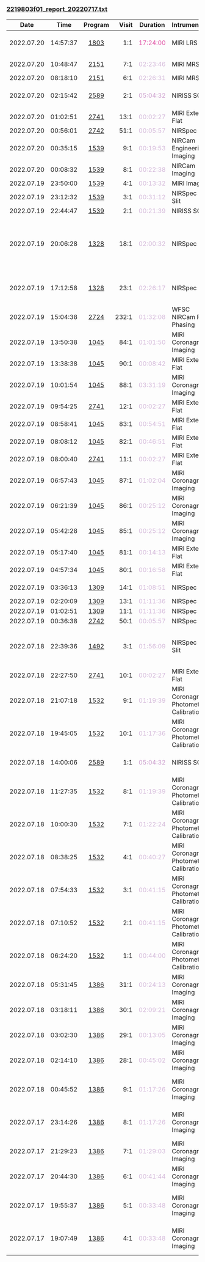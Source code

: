 

### <a href="https://www.stsci.edu/files/live/sites/www/files/home/jwst/science-execution/observing-schedules/_documents/2219803f01_report_20220717.txt" > 2219803f01_report_20220717.txt </a>

|  Date  |  Time   | Program | Visit | Duration | Intrument | Target | Keywords | 
| :----: | :-----: | :-----: | ----: | :------: | :-------- | :----- | :------- |
| 2022.07.20 | 14:57:37  | <a href="https://www.stsci.edu/jwst-program-info/program/?program=1803"> 1803 </a> |   1:1  |  <span style="color:#e155a6;"> 17:24:00 </span>  | MIRI LRS slit      | GJ1214                                       |  Exoplanet Systems,  M stars                      |
| 2022.07.20 | 10:48:47  | <a href="https://www.stsci.edu/jwst-program-info/program/?program=2151"> 2151 </a> |   7:1  |  <span style="color:#d4b9da;"> 02:23:46 </span>  | MIRI MRS IFU   | IRAS-15398-3359-BKG                          |  Telescope/sky background                         |
| 2022.07.20 | 08:18:10  | <a href="https://www.stsci.edu/jwst-program-info/program/?program=2151"> 2151 </a> |   6:1  |  <span style="color:#d4b9da;"> 02:26:31 </span>  | MIRI MRS IFU   | IRAS-15398-3359                              |  Protostars                                       |
| 2022.07.20 | 02:15:42  | <a href="https://www.stsci.edu/jwst-program-info/program/?program=2589"> 2589 </a> |   2:1  |  <span style="color:#cc9fcd;"> 05:04:32 </span>  | NIRISS SOSS  | TRAPPIST-1                                   |  Exoplanet Systems,  M dwarfs                     |
| 2022.07.20 | 01:02:51  | <a href="https://www.stsci.edu/jwst-program-info/program/?program=2741"> 2741 </a> |  13:1  |  <span style="color:#d4b9da;"> 00:02:27 </span>  | MIRI External Flat                    |                                              |                                                   |
| 2022.07.20 | 00:56:01  | <a href="https://www.stsci.edu/jwst-program-info/program/?program=2742"> 2742 </a> |  51:1  |  <span style="color:#d4b9da;"> 00:05:57 </span>  | NIRSpec Dark                          |                                              |                                                   |
| 2022.07.20 | 00:35:15  | <a href="https://www.stsci.edu/jwst-program-info/program/?program=1539"> 1539 </a> |   9:1  |  <span style="color:#d4b9da;"> 00:19:53 </span>  | NIRCam Engineering Imaging            | BD+60-1753                                   |  A dwarfs                                         |
| 2022.07.20 | 00:08:32  | <a href="https://www.stsci.edu/jwst-program-info/program/?program=1539"> 1539 </a> |   8:1  |  <span style="color:#d4b9da;"> 00:22:38 </span>  | NIRCam Imaging                        | BD+60-1753                                   |  A dwarfs                                         |
| 2022.07.19 | 23:50:00  | <a href="https://www.stsci.edu/jwst-program-info/program/?program=1539"> 1539 </a> |   4:1  |  <span style="color:#d4b9da;"> 00:13:32 </span>  | MIRI Imaging                          | BD+60-1753                                   |  A dwarfs                                         |
| 2022.07.19 | 23:12:32  | <a href="https://www.stsci.edu/jwst-program-info/program/?program=1539"> 1539 </a> |   3:1  |  <span style="color:#d4b9da;"> 00:31:12 </span>  | NIRSpec Fixed Slit       | BD+60-1753, 2MASSJ17244630+6025483           |  A dwarfs                                         |
| 2022.07.19 | 22:44:47  | <a href="https://www.stsci.edu/jwst-program-info/program/?program=1539"> 1539 </a> |   2:1  |  <span style="color:#d4b9da;"> 00:21:39 </span>  | NIRISS SOSS  | BD+60-1753                                   |  A dwarfs                                         |
| 2022.07.19 | 20:06:28  | <a href="https://www.stsci.edu/jwst-program-info/program/?program=1328"> 1328 </a> |  18:1  |  <span style="color:#d4b9da;"> 02:00:32 </span>  | NIRSpec IFU              | NGC-7469                                     |  Infrared galaxies,  Interacting galaxies,  Ultraluminous infrared galaxies |
| 2022.07.19 | 17:12:58  | <a href="https://www.stsci.edu/jwst-program-info/program/?program=1328"> 1328 </a> |  23:1  |  <span style="color:#d4b9da;"> 02:26:17 </span>  | NIRSpec IFU              | VV114-NUC                                    |  Infrared galaxies,  Interacting galaxies         |
| 2022.07.19 | 15:04:38  | <a href="https://www.stsci.edu/jwst-program-info/program/?program=2724"> 2724 </a> | 232:1  |  <span style="color:#d4b9da;"> 01:32:08 </span>  | WFSC NIRCam Fine Phasing              | 2MASS-08414471-7902531                       |  Focus test                                       |
| 2022.07.19 | 13:50:38  | <a href="https://www.stsci.edu/jwst-program-info/program/?program=1045"> 1045 </a> |  84:1  |  <span style="color:#d4b9da;"> 01:01:50 </span>  | MIRI Coronagraphic Imaging            | HD-92209-COPY                                |  K stars                                          |
| 2022.07.19 | 13:38:38  | <a href="https://www.stsci.edu/jwst-program-info/program/?program=1045"> 1045 </a> |  90:1  |  <span style="color:#d4b9da;"> 00:08:42 </span>  | MIRI External Flat                    | HD-92209-COPY                                |  K stars                                          |
| 2022.07.19 | 10:01:54  | <a href="https://www.stsci.edu/jwst-program-info/program/?program=1045"> 1045 </a> |  88:1  |  <span style="color:#d4b9da;"> 03:31:19 </span>  | MIRI Coronagraphic Imaging            | HD-92209-COPY                                |  K stars                                          |
| 2022.07.19 | 09:54:25  | <a href="https://www.stsci.edu/jwst-program-info/program/?program=2741"> 2741 </a> |  12:1  |  <span style="color:#d4b9da;"> 00:02:27 </span>  | MIRI External Flat                    |                                              |                                                   |
| 2022.07.19 | 08:58:41  | <a href="https://www.stsci.edu/jwst-program-info/program/?program=1045"> 1045 </a> |  83:1  |  <span style="color:#d4b9da;"> 00:54:51 </span>  | MIRI External Flat                    | HD-92209-BACKGROUND                          |  Telescope/sky background                         |
| 2022.07.19 | 08:08:12  | <a href="https://www.stsci.edu/jwst-program-info/program/?program=1045"> 1045 </a> |  82:1  |  <span style="color:#d4b9da;"> 00:46:51 </span>  | MIRI External Flat                    | HD-92209-BACKGROUND                          |  Telescope/sky background                         |
| 2022.07.19 | 08:00:40  | <a href="https://www.stsci.edu/jwst-program-info/program/?program=2741"> 2741 </a> |  11:1  |  <span style="color:#d4b9da;"> 00:02:27 </span>  | MIRI External Flat                    |                                              |                                                   |
| 2022.07.19 | 06:57:43  | <a href="https://www.stsci.edu/jwst-program-info/program/?program=1045"> 1045 </a> |  87:1  |  <span style="color:#d4b9da;"> 01:02:04 </span>  | MIRI Coronagraphic Imaging            | HD-92209                                     |  K stars                                          |
| 2022.07.19 | 06:21:39  | <a href="https://www.stsci.edu/jwst-program-info/program/?program=1045"> 1045 </a> |  86:1  |  <span style="color:#d4b9da;"> 00:25:12 </span>  | MIRI Coronagraphic Imaging            | HD-92209                                     |  K stars                                          |
| 2022.07.19 | 05:42:28  | <a href="https://www.stsci.edu/jwst-program-info/program/?program=1045"> 1045 </a> |  85:1  |  <span style="color:#d4b9da;"> 00:25:12 </span>  | MIRI Coronagraphic Imaging            | HD-92209                                     |  K stars                                          |
| 2022.07.19 | 05:17:40  | <a href="https://www.stsci.edu/jwst-program-info/program/?program=1045"> 1045 </a> |  81:1  |  <span style="color:#d4b9da;"> 00:14:13 </span>  | MIRI External Flat                    | HD-92209-BACKGROUND                          |  Telescope/sky background                         |
| 2022.07.19 | 04:57:34  | <a href="https://www.stsci.edu/jwst-program-info/program/?program=1045"> 1045 </a> |  80:1  |  <span style="color:#d4b9da;"> 00:16:58 </span>  | MIRI External Flat                    | HD-92209-BACKGROUND                          |  Telescope/sky background                         |
| 2022.07.19 | 03:36:13  | <a href="https://www.stsci.edu/jwst-program-info/program/?program=1309"> 1309 </a> |  14:1  |  <span style="color:#d4b9da;"> 01:08:51 </span>  | NIRSpec IFU              | HH48B-SKY-NIRSPEC                            |  Telescope/sky background                         |
| 2022.07.19 | 02:20:09  | <a href="https://www.stsci.edu/jwst-program-info/program/?program=1309"> 1309 </a> |  13:1  |  <span style="color:#d4b9da;"> 01:11:36 </span>  | NIRSpec IFU              | HH48B                                        |  T Tauri stars                                    |
| 2022.07.19 | 01:02:51  | <a href="https://www.stsci.edu/jwst-program-info/program/?program=1309"> 1309 </a> |  11:1  |  <span style="color:#d4b9da;"> 01:11:36 </span>  | NIRSpec IFU              | CED110IRS4                                   |  Protostars                                       |
| 2022.07.19 | 00:36:38  | <a href="https://www.stsci.edu/jwst-program-info/program/?program=2742"> 2742 </a> |  50:1  |  <span style="color:#d4b9da;"> 00:05:57 </span>  | NIRSpec Dark                          |                                              |                                                   |
| 2022.07.18 | 22:39:36  | <a href="https://www.stsci.edu/jwst-program-info/program/?program=1492"> 1492 </a> |   3:1  |  <span style="color:#d4b9da;"> 01:56:09 </span>  | NIRSpec Fixed Slit       | IRAS-05248-7007                              |  Line spread function,  Planetary nebulae,  Wavelength |
| 2022.07.18 | 22:27:50  | <a href="https://www.stsci.edu/jwst-program-info/program/?program=2741"> 2741 </a> |  10:1  |  <span style="color:#d4b9da;"> 00:02:27 </span>  | MIRI External Flat                    |                                              |                                                   |
| 2022.07.18 | 21:07:18  | <a href="https://www.stsci.edu/jwst-program-info/program/?program=1532"> 1532 </a> |   9:1  |  <span style="color:#d4b9da;"> 01:19:39 </span>  | MIRI Coronagraphic Photometric Calibration  | LMC-MIRI-A-IMAGERFOV                         |  Astrometric,  Coronagraphic,  External flat field, ... |
| 2022.07.18 | 19:45:05  | <a href="https://www.stsci.edu/jwst-program-info/program/?program=1532"> 1532 </a> |  10:1  |  <span style="color:#d4b9da;"> 01:17:36 </span>  | MIRI Coronagraphic Photometric Calibration  | LMC-MIRI-A-IMAGERFOV                         |  Astrometric,  Coronagraphic,  External flat field, ... |
| 2022.07.18 | 14:00:06  | <a href="https://www.stsci.edu/jwst-program-info/program/?program=2589"> 2589 </a> |   1:1  |  <span style="color:#cc9fcd;"> 05:04:32 </span>  | NIRISS SOSS  | TRAPPIST-1                                   |  Exoplanet Systems,  M dwarfs                     |
| 2022.07.18 | 11:27:35  | <a href="https://www.stsci.edu/jwst-program-info/program/?program=1532"> 1532 </a> |   8:1  |  <span style="color:#d4b9da;"> 01:19:39 </span>  | MIRI Coronagraphic Photometric Calibration  | LMC-MIRI-A-IMAGERFOV                         |  Astrometric,  Coronagraphic,  External flat field, ... |
| 2022.07.18 | 10:00:30  | <a href="https://www.stsci.edu/jwst-program-info/program/?program=1532"> 1532 </a> |   7:1  |  <span style="color:#d4b9da;"> 01:22:24 </span>  | MIRI Coronagraphic Photometric Calibration  | LMC-MIRI-A-IMAGERFOV                         |  Astrometric,  Coronagraphic,  External flat field, ... |
| 2022.07.18 | 08:38:25  | <a href="https://www.stsci.edu/jwst-program-info/program/?program=1532"> 1532 </a> |   4:1  |  <span style="color:#d4b9da;"> 00:40:27 </span>  | MIRI Coronagraphic Photometric Calibration  | ZODIACAL-LIGHT-P5                            |  External flat field,  Telescope/sky background   |
| 2022.07.18 | 07:54:33  | <a href="https://www.stsci.edu/jwst-program-info/program/?program=1532"> 1532 </a> |   3:1  |  <span style="color:#d4b9da;"> 00:41:15 </span>  | MIRI Coronagraphic Photometric Calibration  | ZODIACAL-LIGHT-P5                            |  External flat field,  Telescope/sky background   |
| 2022.07.18 | 07:10:52  | <a href="https://www.stsci.edu/jwst-program-info/program/?program=1532"> 1532 </a> |   2:1  |  <span style="color:#d4b9da;"> 00:41:15 </span>  | MIRI Coronagraphic Photometric Calibration  | ZODIACAL-LIGHT-P5                            |  External flat field,  Telescope/sky background   |
| 2022.07.18 | 06:24:20  | <a href="https://www.stsci.edu/jwst-program-info/program/?program=1532"> 1532 </a> |   1:1  |  <span style="color:#d4b9da;"> 00:44:00 </span>  | MIRI Coronagraphic Photometric Calibration  | ZODIACAL-LIGHT-P5                            |  External flat field,  Telescope/sky background   |
| 2022.07.18 | 05:31:45  | <a href="https://www.stsci.edu/jwst-program-info/program/?program=1386"> 1386 </a> |  31:1  |  <span style="color:#d4b9da;"> 00:24:13 </span>  | MIRI Coronagraphic Imaging            | HIP-65426-BACKGROUND                         |  Photometric                                      |
| 2022.07.18 | 03:18:11  | <a href="https://www.stsci.edu/jwst-program-info/program/?program=1386"> 1386 </a> |  30:1  |  <span style="color:#d4b9da;"> 02:09:21 </span>  | MIRI Coronagraphic Imaging            | HIP-65426-BACKGROUND                         |  Photometric                                      |
| 2022.07.18 | 03:02:30  | <a href="https://www.stsci.edu/jwst-program-info/program/?program=1386"> 1386 </a> |  29:1  |  <span style="color:#d4b9da;"> 00:13:05 </span>  | MIRI Coronagraphic Imaging            | HIP-65426-BACKGROUND                         |  Photometric                                      |
| 2022.07.18 | 02:14:10  | <a href="https://www.stsci.edu/jwst-program-info/program/?program=1386"> 1386 </a> |  28:1  |  <span style="color:#d4b9da;"> 00:45:02 </span>  | MIRI Coronagraphic Imaging            | HIP-65426-BACKGROUND                         |  Photometric                                      |
| 2022.07.18 | 00:45:52  | <a href="https://www.stsci.edu/jwst-program-info/program/?program=1386"> 1386 </a> |   9:1  |  <span style="color:#d4b9da;"> 01:17:26 </span>  | MIRI Coronagraphic Imaging            | HIP-65426                                    |  A dwarfs,  Exoplanet Systems,  Exoplanets        |
| 2022.07.17 | 23:14:26  | <a href="https://www.stsci.edu/jwst-program-info/program/?program=1386"> 1386 </a> |   8:1  |  <span style="color:#d4b9da;"> 01:17:26 </span>  | MIRI Coronagraphic Imaging            | HIP-65426                                    |  A dwarfs,  Exoplanet Systems,  Exoplanets        |
| 2022.07.17 | 21:29:23  | <a href="https://www.stsci.edu/jwst-program-info/program/?program=1386"> 1386 </a> |   7:1  |  <span style="color:#d4b9da;"> 01:29:03 </span>  | MIRI Coronagraphic Imaging            | HIP-68245                                    |  A stars,  Point spread function                  |
| 2022.07.17 | 20:44:30  | <a href="https://www.stsci.edu/jwst-program-info/program/?program=1386"> 1386 </a> |   6:1  |  <span style="color:#d4b9da;"> 00:41:44 </span>  | MIRI Coronagraphic Imaging            | HIP-68245                                    |  A stars,  Point spread function                  |
| 2022.07.17 | 19:55:37  | <a href="https://www.stsci.edu/jwst-program-info/program/?program=1386"> 1386 </a> |   5:1  |  <span style="color:#d4b9da;"> 00:33:48 </span>  | MIRI Coronagraphic Imaging            | HIP-65426                                    |  A dwarfs,  Exoplanet Systems,  Exoplanets        |
| 2022.07.17 | 19:07:49  | <a href="https://www.stsci.edu/jwst-program-info/program/?program=1386"> 1386 </a> |   4:1  |  <span style="color:#d4b9da;"> 00:33:48 </span>  | MIRI Coronagraphic Imaging            | HIP-65426                                    |  A dwarfs,  Exoplanet Systems,  Exoplanets        |
